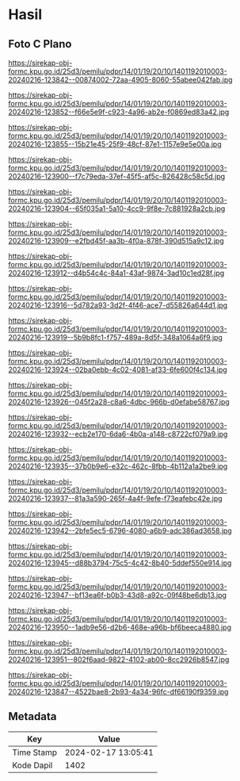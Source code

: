 # Hasil

## Foto C Plano

https://sirekap-obj-formc.kpu.go.id/25d3/pemilu/pdpr/14/01/19/20/10/1401192010003-20240216-123842--00874002-72aa-4905-8060-55abee042fab.jpg

https://sirekap-obj-formc.kpu.go.id/25d3/pemilu/pdpr/14/01/19/20/10/1401192010003-20240216-123852--f66e5e9f-c923-4a96-ab2e-f0869ed83a42.jpg

https://sirekap-obj-formc.kpu.go.id/25d3/pemilu/pdpr/14/01/19/20/10/1401192010003-20240216-123855--15b21e45-25f9-48cf-87e1-1157e9e5e00a.jpg

https://sirekap-obj-formc.kpu.go.id/25d3/pemilu/pdpr/14/01/19/20/10/1401192010003-20240216-123900--f7c79eda-37ef-45f5-af5c-826428c58c5d.jpg

https://sirekap-obj-formc.kpu.go.id/25d3/pemilu/pdpr/14/01/19/20/10/1401192010003-20240216-123904--65f035a1-5a10-4cc9-9f8e-7c881928a2cb.jpg

https://sirekap-obj-formc.kpu.go.id/25d3/pemilu/pdpr/14/01/19/20/10/1401192010003-20240216-123909--e2fbd45f-aa3b-4f0a-878f-390d515a9c12.jpg

https://sirekap-obj-formc.kpu.go.id/25d3/pemilu/pdpr/14/01/19/20/10/1401192010003-20240216-123912--d4b54c4c-84a1-43af-9874-3ad10c1ed28f.jpg

https://sirekap-obj-formc.kpu.go.id/25d3/pemilu/pdpr/14/01/19/20/10/1401192010003-20240216-123916--5d782a93-3d2f-4f46-ace7-d55826a644d1.jpg

https://sirekap-obj-formc.kpu.go.id/25d3/pemilu/pdpr/14/01/19/20/10/1401192010003-20240216-123919--5b9b8fc1-f757-489a-8d5f-348a1064a6f9.jpg

https://sirekap-obj-formc.kpu.go.id/25d3/pemilu/pdpr/14/01/19/20/10/1401192010003-20240216-123924--02ba0ebb-4c02-4081-af33-6fe600f4c134.jpg

https://sirekap-obj-formc.kpu.go.id/25d3/pemilu/pdpr/14/01/19/20/10/1401192010003-20240216-123926--045f2a28-c8a6-4dbc-966b-d0efabe58767.jpg

https://sirekap-obj-formc.kpu.go.id/25d3/pemilu/pdpr/14/01/19/20/10/1401192010003-20240216-123932--ecb2e170-6da6-4b0a-a148-c8722cf079a9.jpg

https://sirekap-obj-formc.kpu.go.id/25d3/pemilu/pdpr/14/01/19/20/10/1401192010003-20240216-123935--37b0b9e6-e32c-462c-8fbb-4b112a1a2be9.jpg

https://sirekap-obj-formc.kpu.go.id/25d3/pemilu/pdpr/14/01/19/20/10/1401192010003-20240216-123937--81a3a590-265f-4a4f-9efe-f73eafebc42e.jpg

https://sirekap-obj-formc.kpu.go.id/25d3/pemilu/pdpr/14/01/19/20/10/1401192010003-20240216-123942--2bfe5ec5-6796-4080-a6b9-adc386ad3658.jpg

https://sirekap-obj-formc.kpu.go.id/25d3/pemilu/pdpr/14/01/19/20/10/1401192010003-20240216-123945--d88b3794-75c5-4c42-8b40-5ddef550e914.jpg

https://sirekap-obj-formc.kpu.go.id/25d3/pemilu/pdpr/14/01/19/20/10/1401192010003-20240216-123947--bf13ea6f-b0b3-43d8-a92c-09f48be6db13.jpg

https://sirekap-obj-formc.kpu.go.id/25d3/pemilu/pdpr/14/01/19/20/10/1401192010003-20240216-123950--1adb9e56-d2b6-468e-a96b-bf6beeca4880.jpg

https://sirekap-obj-formc.kpu.go.id/25d3/pemilu/pdpr/14/01/19/20/10/1401192010003-20240216-123951--802f6aad-9822-4102-ab00-8cc2926b8547.jpg

https://sirekap-obj-formc.kpu.go.id/25d3/pemilu/pdpr/14/01/19/20/10/1401192010003-20240216-123847--4522bae8-2b93-4a34-96fc-df66190f9359.jpg


## Metadata

| Key        | Value               |
| ---------- | ------------------- |
| Time Stamp | 2024-02-17 13:05:41 |
| Kode Dapil | 1402                |



